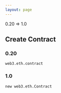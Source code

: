 ```yaml
---
layout: page
---
```


0.20 => 1.0

## Create Contract

### 0.20

```
web3.eth.contract
```

### 1.0

```
new web3.eth.Contract
```
